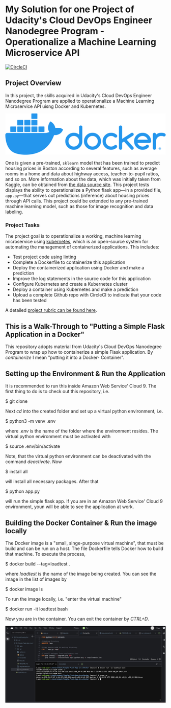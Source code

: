 # My Solution for one Project of Udacity's Cloud DevOps Engineer Nanodegree Program - Operationalize a Machine Learning Microservice API

[![CircleCI](https://circleci.com/gh/StephanStu/CloudDevOpsEngineerNanodegreeProgram_OperationalizeMachineLearningMicroserviceAPI/tree/circleci-project-setup.svg?style=svg)](https://circleci.com/gh/StephanStu/CloudDevOpsEngineerNanodegreeProgram_OperationalizeMachineLearningMicroserviceAPI/tree/circleci-project-setup)

## Project Overview

In this project, the skills acquired in Udacity's Cloud DevOps Engineer Nanodegree Program are applied to operationalize a Machine Learning Microservice API uisng Docker and Kubernetes.


![docker-logo](data/docker-logo.png)


One is given a pre-trained, `sklearn` model that has been trained to predict housing prices in Boston according to several features, such as average rooms in a home and data about highway access, teacher-to-pupil ratios, and so on. More information about the data, which was initially taken from Kaggle, can be obtained from [the data source site](https://www.kaggle.com/c/boston-housing). This project tests displays the ability to operationalize a Python flask app—in a provided file, `app.py`—that serves out predictions (inference) about housing prices through API calls. This project could be extended to any pre-trained machine learning model, such as those for image recognition and data labeling.

### Project Tasks

The project goal is to operationalize a working, machine learning microservice using [kubernetes](https://kubernetes.io/), which is an open-source system for automating the management of containerized applications. This includes:
* Test project code using linting
* Complete a Dockerfile to containerize this application
* Deploy the containerized application using Docker and make a prediction
* Improve the log statements in the source code for this application
* Configure Kubernetes and create a Kubernetes cluster
* Deploy a container using Kubernetes and make a prediction
* Upload a complete Github repo with CircleCI to indicate that your code has been tested

A detailed [project rubric can be found here](https://review.udacity.com/#!/rubrics/2576/view).


## This is a Walk-Through to "Putting a Simple Flask Application in a Docker"
This repository adopts material from Udacity's Cloud DevOps Nanodegree Program to wrap up how
to containerize a simple Flask application. By _containerize_ I mean "putting it into a Docker-
Container".
## Setting up the Environment & Run the Application
It is recommended to run this inside Amazon Web Service' Cloud 9. The first thing to do is to check out
this repository, i.e.

$ git clone <URL of repository>

Next _cd_ into the created folder and set up a virtual python environment, i.e.

$ python3 -m venv .env

where _.env_ is the name of the folder where the environment resides. The virtual python environment must
be activated with

$ source .env/bin/activate

Note, that the virtual python environment can be deactivated with the command _deactivate_.
Now

$ install all

will install all necessary packages. After that

$ python app.py

will run the simple flask app. If you are in an Amazon Web Service' Cloud 9 environment, youn will be able to see the
application at work.

## Building the Docker Container & Run the image locally
The Docker image is a "small, singe-purpose virtual machine", that must be build and can be run on a host.
The file Dockerfile tells Docker how to build that machine. To execute the process,

$ docker build --tag=loadtest .

where _loadtest_ is the name of the image being created. You can see the image in the list of images by

$ docker image ls

To run the image locally, i.e. "enter the virtual machine"

$ docker run -it loadtest bash

Now you are in the container. You can exit the container by _CTRL+D_.


![running_docker_in_AWSCloud9](data/running_docker_in_AWSCloud9.png)

